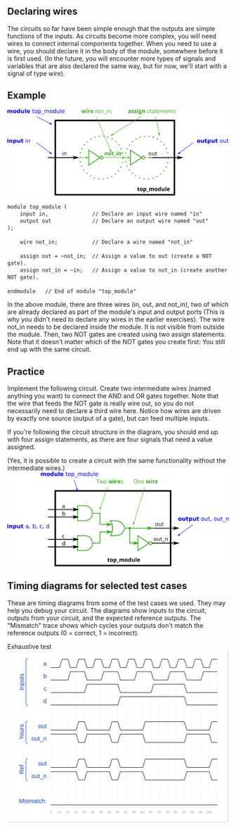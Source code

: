 ## Declaring wires
The circuits so far have been simple enough that the outputs are simple functions of the inputs. As circuits become more complex, you will need wires to connect internal components together. When you need to use a wire, you should declare it in the body of the module, somewhere before it is first used. (In the future, you will encounter more types of signals and variables that are also declared the same way, but for now, we'll start with a signal of type wire).

## Example
![fe](https://github.com/AbhijitBaral/HDL_bits_solutions/blob/main/basics/declaringWires/imgs/Wiredecl1.png)

```
module top_module (
    input in,              // Declare an input wire named "in"
    output out             // Declare an output wire named "out"
);

    wire not_in;           // Declare a wire named "not_in"

    assign out = ~not_in;  // Assign a value to out (create a NOT gate).
    assign not_in = ~in;   // Assign a value to not_in (create another NOT gate).

endmodule   // End of module "top_module"
```

In the above module, there are three wires (in, out, and not_in), two of which are already declared as part of the module's input and output ports (This is why you didn't need to declare any wires in the earlier exercises). The wire not_in needs to be declared inside the module. It is not visible from outside the module. Then, two NOT gates are created using two assign statements. Note that it doesn't matter which of the NOT gates you create first: You still end up with the same circuit.

## Practice
Implement the following circuit. Create two intermediate wires (named anything you want) to connect the AND and OR gates together. Note that the wire that feeds the NOT gate is really wire out, so you do not necessarily need to declare a third wire here. Notice how wires are driven by exactly one source (output of a gate), but can feed multiple inputs.

If you're following the circuit structure in the diagram, you should end up with four assign statements, as there are four signals that need a value assigned.

(Yes, it is possible to create a circuit with the same functionality without the intermediate wires.)
![fef](https://github.com/AbhijitBaral/HDL_bits_solutions/blob/main/basics/declaringWires/imgs/Wiredecl2.png)


## Timing diagrams for selected test cases
These are timing diagrams from some of the test cases we used. They may help you debug your circuit. The diagrams show inputs to the circuit, outputs from your circuit, and the expected reference outputs. The "Mismatch" trace shows which cycles your outputs don't match the reference outputs (0 = correct, 1 = incorrect).

Exhaustive test
![vdv](https://github.com/AbhijitBaral/HDL_bits_solutions/blob/main/basics/declaringWires/imgs/2024-12-04_13-06.png)

